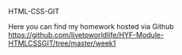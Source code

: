 HTML-CSS-GIT

Here you can find my homework hosted via Github
https://github.com/livetoworldlife/HYF-Module-HTMLCSSGIT/tree/master/week1
